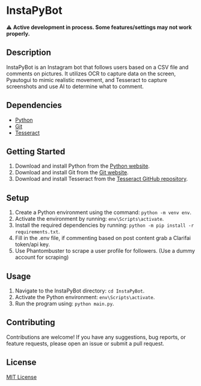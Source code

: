 # InstaPyBot

:warning: **Active development in process. Some features/settings may not work properly.**

## Description
InstaPyBot is an Instagram bot that follows users based on a CSV file and comments on pictures. It utilizes OCR to capture data on the screen, Pyautogui to mimic realistic movement, and Tesseract to capture screenshots and use AI to determine what to comment.

## Dependencies
- [Python](https://www.python.org/downloads/)
- [Git](https://git-scm.com/downloads)
- [Tesseract](https://github.com/UB-Mannheim/tesseract/wiki)

## Getting Started
1. Download and install Python from the [Python website](https://www.python.org/downloads/).
2. Download and install Git from the [Git website](https://git-scm.com/downloads).
3. Download and install Tesseract from the [Tesseract GitHub repository](https://github.com/UB-Mannheim/tesseract/wiki).

## Setup
1. Create a Python environment using the command: `python -m venv env`.
2. Activate the environment by running: `env\Scripts\activate`.
3. Install the required dependencies by running: `python -m pip install -r requirements.txt`.
4. Fill in the .env file, if commenting based on post content grab a Clarifai token/api key.
5. Use Phantombuster to scrape a user profile for followers. (Use a dummy account for scraping)

## Usage
1. Navigate to the InstaPyBot directory: `cd InstaPyBot`.
2. Activate the Python environment: `env\Scripts\activate`.
3. Run the program using: `python main.py`.

## Contributing
Contributions are welcome! If you have any suggestions, bug reports, or feature requests, please open an issue or submit a pull request.

## License
[MIT License](LICENSE)
